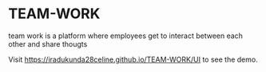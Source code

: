 # TEAM-WORK
team work is a platform where employees get to interact between each other and share thougts

Visit https://iradukunda28celine.github.io/TEAM-WORK/UI to see the demo.
